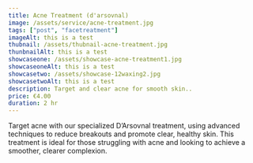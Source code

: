 ```yaml
---
title: Acne Treatment (d'arsovnal)
image: /assets/service/acne-treatment.jpg
tags: ["post", "facetreatment"]
imageAlt: this is a test
thubnail: /assets/thubnail-acne-treatment.jpg
thunbnailAlt: this is a test
showcaseone: /assets/showcase-acne-treatment1.jpg
showcaseoneAlt: this is a test
showcasetwo: /assets/showcase-12waxing2.jpg
showcasetwoAlt: this is a test
description: Target and clear acne for smooth skin..
price: €4.00
duration: 2 hr
---
```

Target acne with our specialized D’Arsovnal treatment, using advanced techniques to reduce breakouts and promote clear, healthy skin. This treatment is ideal for those struggling with acne and looking to achieve a smoother, clearer complexion.